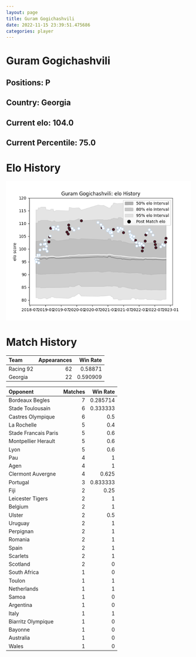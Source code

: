 ```yaml
---  
layout: page  
title: Guram Gogichashvili  
date: 2022-11-15 23:39:51.475686  
categories: player  
---
```

# Guram Gogichashvili

## Positions: P

## Country: Georgia

## Current elo: 104.0

## Current Percentile: 75.0

# Elo History


![elo history](history_GuramGogichashvili.png)
# Match History


| Team      |   Appearances |   Win Rate |
|:----------|--------------:|-----------:|
| Racing 92 |            62 |   0.58871  |
| Georgia   |            22 |   0.590909 |

| Opponent             |   Matches |   Win Rate |
|:---------------------|----------:|-----------:|
| Bordeaux Begles      |         7 |   0.285714 |
| Stade Toulousain     |         6 |   0.333333 |
| Castres Olympique    |         6 |   0.5      |
| La Rochelle          |         5 |   0.4      |
| Stade Francais Paris |         5 |   0.6      |
| Montpellier Herault  |         5 |   0.6      |
| Lyon                 |         5 |   0.6      |
| Pau                  |         4 |   1        |
| Agen                 |         4 |   1        |
| Clermont Auvergne    |         4 |   0.625    |
| Portugal             |         3 |   0.833333 |
| Fiji                 |         2 |   0.25     |
| Leicester Tigers     |         2 |   1        |
| Belgium              |         2 |   1        |
| Ulster               |         2 |   0.5      |
| Uruguay              |         2 |   1        |
| Perpignan            |         2 |   1        |
| Romania              |         2 |   1        |
| Spain                |         2 |   1        |
| Scarlets             |         2 |   1        |
| Scotland             |         2 |   0        |
| South Africa         |         1 |   0        |
| Toulon               |         1 |   1        |
| Netherlands          |         1 |   1        |
| Samoa                |         1 |   0        |
| Argentina            |         1 |   0        |
| Italy                |         1 |   1        |
| Biarritz Olympique   |         1 |   0        |
| Bayonne              |         1 |   0        |
| Australia            |         1 |   0        |
| Wales                |         1 |   0        |